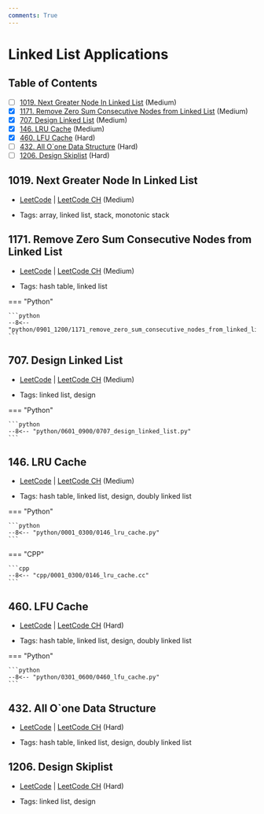 ```yaml
---
comments: True
---
```


# Linked List Applications

## Table of Contents

- [ ] [1019. Next Greater Node In Linked List](https://leetcode.cn/problems/next-greater-node-in-linked-list/) (Medium)
- [x] [1171. Remove Zero Sum Consecutive Nodes from Linked List](https://leetcode.cn/problems/remove-zero-sum-consecutive-nodes-from-linked-list/) (Medium)
- [x] [707. Design Linked List](https://leetcode.cn/problems/design-linked-list/) (Medium)
- [x] [146. LRU Cache](https://leetcode.cn/problems/lru-cache/) (Medium)
- [x] [460. LFU Cache](https://leetcode.cn/problems/lfu-cache/) (Hard)
- [ ] [432. All O`one Data Structure](https://leetcode.cn/problems/all-oone-data-structure/) (Hard)
- [ ] [1206. Design Skiplist](https://leetcode.cn/problems/design-skiplist/) (Hard)

## 1019. Next Greater Node In Linked List

-   [LeetCode](https://leetcode.com/problems/next-greater-node-in-linked-list/) | [LeetCode CH](https://leetcode.cn/problems/next-greater-node-in-linked-list/) (Medium)

-   Tags: array, linked list, stack, monotonic stack


## 1171. Remove Zero Sum Consecutive Nodes from Linked List

-   [LeetCode](https://leetcode.com/problems/remove-zero-sum-consecutive-nodes-from-linked-list/) | [LeetCode CH](https://leetcode.cn/problems/remove-zero-sum-consecutive-nodes-from-linked-list/) (Medium)

-   Tags: hash table, linked list

=== "Python"

    ```python
    --8<-- "python/0901_1200/1171_remove_zero_sum_consecutive_nodes_from_linked_list.py"
    ```



## 707. Design Linked List

-   [LeetCode](https://leetcode.com/problems/design-linked-list/) | [LeetCode CH](https://leetcode.cn/problems/design-linked-list/) (Medium)

-   Tags: linked list, design

=== "Python"

    ```python
    --8<-- "python/0601_0900/0707_design_linked_list.py"
    ```



## 146. LRU Cache

-   [LeetCode](https://leetcode.com/problems/lru-cache/) | [LeetCode CH](https://leetcode.cn/problems/lru-cache/) (Medium)

-   Tags: hash table, linked list, design, doubly linked list

=== "Python"

    ```python
    --8<-- "python/0001_0300/0146_lru_cache.py"
    ```


=== "CPP"

    ```cpp
    --8<-- "cpp/0001_0300/0146_lru_cache.cc"
    ```



## 460. LFU Cache

-   [LeetCode](https://leetcode.com/problems/lfu-cache/) | [LeetCode CH](https://leetcode.cn/problems/lfu-cache/) (Hard)

-   Tags: hash table, linked list, design, doubly linked list

=== "Python"

    ```python
    --8<-- "python/0301_0600/0460_lfu_cache.py"
    ```



## 432. All O`one Data Structure

-   [LeetCode](https://leetcode.com/problems/all-oone-data-structure/) | [LeetCode CH](https://leetcode.cn/problems/all-oone-data-structure/) (Hard)

-   Tags: hash table, linked list, design, doubly linked list


## 1206. Design Skiplist

-   [LeetCode](https://leetcode.com/problems/design-skiplist/) | [LeetCode CH](https://leetcode.cn/problems/design-skiplist/) (Hard)

-   Tags: linked list, design
